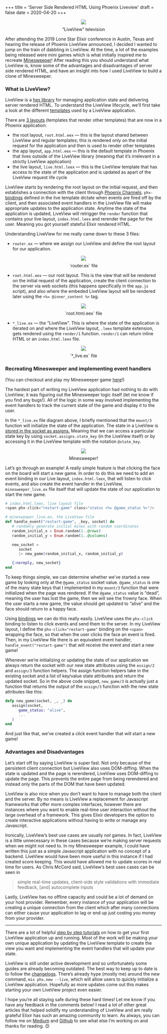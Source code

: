 +++
title =  'Server Side Rendered HTML Using Phoenix Liveview'
draft = false
date =  2020-04-20
+++

<!--more-->

<figure style="text-align: center;">
    <img src="https://cdn-images-1.medium.com/max/1200/1*u3zVa7gitgik5q_OYOm_2g.jpeg" style="max-width: 100%; height: auto;" />
    <figcaption style="margin-top: 0.5em;">“LiveView” television</figcaption>
</figure>

After attending the 2019 Lone Star Elixir conference in Austin, Texas and
hearing the release of Phoenix LiveView announced, I decided I wanted to jump on
the train of dabbling in LiveView. At the time, a lot of the examples being
released were mini games which is what initially inspired me to recreate
[Minesweeper](https://en.wikipedia.org/wiki/Minesweeper_(video_game))! After
reading this you should understand what LiveView is, know some of the advantages
and disadvantages of server side rendered HTML, and have an insight into how I
used LiveView to build a clone of Minesweeper.

### What is LiveView?

LiveView is a [hex library](https://hex.pm/packages/phoenix_live_view) for
managing application state and delivering server rendered HTML. To understand
the LiveView lifecycle, we’ll first take a look at the different
[templates](https://hexdocs.pm/phoenix/templates.html) used by a LiveView
application.

There are [3
layouts](https://hexdocs.pm/phoenix_live_view/Phoenix.LiveView.html#module-live-layouts)
(templates that render other templates) that are now in a Phoenix application:

* the root layout, `root.html.eex` — this is the layout shared between LiveView
and regular templates; this is rendered only on the initial request for the
application and then is used to render other templates
* the app layout, `app.html.eex` — this is the default template in Phoenix that
lives outside of the LiveView library (meaning that it’s irrelevant in a
strictly LiveView application)
* the live layout, `live.html.leex` — this is the LiveView template that has
access to the state of the application and is updated as apart of the LiveView
request life cycle

LiveView starts by rendering the root layout on the initial request, and then
establishes a connection with the client through [Phoenix
Channels](https://hexdocs.pm/phoenix/channels.html). `phx-`
[bindings](https://hexdocs.pm/phoenix_live_view/Phoenix.LiveView.html#module-bindings)
defined in the live template dictate when events are fired off by the client,
and then associated event handlers in the LiveView file will make appropriate
updates to the application state. Anytime the state of the application is
updated, LiveView will retrigger the `render` function that contains your live
layout, `index.html.leex` and rerender the page for the user. Meaning you got
yourself stateful Elixir rendered HTML.

Understanding LiveView for me really came down to these 3 files:

* `router.ex` — where we assign our LiveView and define the root layout for our
application.

<figure style="text-align: center;">
    <img src='https://cdn-images-1.medium.com/max/800/1*9qd9hZihawqZYwLli5LaGw.png' style="max-width: 100%; height: auto;" />
    <figcaption style="margin-top: 0.5em;">`router.ex` file</figcaption>
</figure>

* `root.html.eex` — our root layout. This is the view that will be rendered on the
initial request of the application, create the client connection to the server
via web sockets (this happens specifically in the `app.js` script), and also
where the embeded LiveView layout will be rendered later using the `<%=
@inner_content %>` tag.

<figure style="text-align: center;">
    <img src='https://cdn-images-1.medium.com/max/800/1*qetD22xhWGdQDQ44LkrrAA.png' style="max-width: 100%; height: auto;" />
    <figcaption style="margin-top: 0.5em;">`root.html.eex` file</figcaption>
</figure>

* `*_live.ex` — the “LiveView”. This is where the state of the application is
iterated on and where the LiveView layout, `.leex` template extension, gets
rendered using the `render/1` function. `render/1` can return inline HTML or an
`index.html.leex` file.

<figure style="text-align: center;">
    <img src='https://cdn-images-1.medium.com/max/800/1*w7skEA13qmFFGuO0-WYIQg.png' style="max-width: 100%; height: auto;" />
    <figcaption style="margin-top: 0.5em;">`*_live.ex` file</figcaption>
</figure>

### Recreating Minesweeper and implementing event handlers

(You can checkout and play my Minesweeper game
[here](https://github.com/ivymarkwell/minesweeper)!)

The hardest part of writing my LiveView application had nothing to do with
LiveView; it was figuring out the Minesweeper logic itself (let me know if you
find any bugs!). All of the logic in some way involved implementing the event
handlers to track the current state of the game and display it to the user.

In the `*_live.ex` file diagram above, I briefly mentioned that the `mount/3`
function will initialize the state of the application. The state in a LiveView
is [stored in the socket as
assigns.](https://hexdocs.pm/phoenix_live_view/Phoenix.LiveView.html#module-assigns-and-liveeex-templates)
Meaning that we can access a particular state key by using
`socket.assigns.state_key` (in the LiveView itself) or by accessing it in the
LiveView template with the notation `@state_key`.

<figure style="text-align: center;">
    <img src='https://cdn-images-1.medium.com/max/800/1*8mujz9tJaEc_gDYH1xlqlg.png' style="max-width: 100%; height: auto;" />
    <figcaption style="margin-top: 0.5em;">Minesweeper!</figcaption>
</figure>

Let’s go through an example! A really simple feature is that clicking the face
on the board will start a new game. In order to do this we need to add an event
binding in our Live layout, `index.html.leex`, that will listen to click events,
and also create the event handler in the LiveView, `minesweeper_live.ex` file
itself that will update the state of our application to start the new game.

```elixir
# index.html.leex, live layout file
<span phx-click="restart-game" class="status <%= @game_status %>"/>

# minesweeper_live.ex, the LiveView file
def handle_event("restart-game", _key, socket) do
   # randomly generate initial mines with random coordinates
   random_initial_x = Enum.random(1..@rows)
   random_initial_y = Enum.random(1..@columns)

   new_socket =
      socket
      |> new_game(random_initial_x, random_initial_y)

   {:noreply, new_socket}
end
```

To keep things simple, we can determine whether we’ve started a new game by
looking only at the `@game_status` socket value. `@game_status` is one of the
many state keys that I implemented in my `mount/3` function that were
initialized when the page was rendered. If the `@game_status` value is “dead”,
meaning the user has lost the game, then we will see the frowny face. When the
user starts a new game, the value should get updated to “alive” and the face
should return to a happy face.

Using
[bindings](https://hexdocs.pm/phoenix_live_view/Phoenix.LiveView.html#module-bindings)
we can do this really easily. LiveView uses the `phx-click` binding to listen to
click events and send them to the server. In my LiveView layout, I define the
`phx-click="restart-game"` binding on the `<span>` wrapping the face, so that
when the user clicks the face an event is fired. Then, in my LiveView file there
is an equivalent event handler, `handle_event("restart-game")` that will receive
the event and start a new game!

Whenever we’re initializing or updating the state of our application we always
return the socket with our new state attributes using the `assign/2` and
`assign/3` function helpers. The assign function helpers take in the existing
socket and a list of key/value state attributes and return the updated socket.
So in the above code snippet, `new_game/3` is actually just a function that
returns the output of the `assign/3` function with the new state attributes like
this:

```elixir
defp new_game(socket, _, _) do
   assign(socket,
      game_status: "alive",
      ...
   )
end
```

And just like that, we’ve created a click event handler that will start a new
game!

### Advantages and Disadvantages

Let’s start off by saying LiveView is super fast. Not only because of the
persistent client connection but LiveView also uses DOM-diffing. When the state
is updated and the page is rerendered, LiveView uses DOM-diffing to update the
page. This prevents the entire page from being rerendered and instead only the
parts of the DOM that have been updated.

LiveView is also nice when you don’t want to have to manage both the client and
the server. By no means is LiveView a replacement for Javascript frameworks that
offer more complex interfaces, however there are instances where you want to
enable real-time user interaction without the large overhead of a framework.
This gives Elixir developers the option to create interactive applications
without having to write or manage any Javascript.

Ironically, LiveView’s best use cases are usually *not* games. In fact, LiveView
is a little unnecessary in these cases because we’re making server requests when
we might not need to. In my Minesweeper example, I could have written this just
as a simple Javascript application with no concept of a backend. LiveView would
have been more useful in this instance if I had created score keeping. This
would have allowed me to update scores in real time for users. As Chris McCord
said, LiveView’s best uses cases can be seen in

> simple real-time updates, client-side style validations with immediate feedback,
> [and] autocomplete inputs

Lastly, LiveView has no offline capacity and could be a lot of demand on your
host provider. Remember, every instance of your application will be creating a
unique connection from the client which after many connections can either cause
your application to lag or end up just costing you money from your provider.

*****

There are a lot of helpful [step by step
tutorials](https://github.com/ivymarkwell/phoenix-liveview-counter-tutorial) on
how to get your first LiveView application up and running. Most of the work will
be making your own unique application by updating the LiveView template to
create the view you want and implementing the event handlers that will update
your state.

LiveView is still under active development and so unfortunately some guides are
already becoming outdated. The best way to keep up to date is to follow the
[changelogs](https://github.com/phoenixframework/phoenix_live_view/blob/master/CHANGELOG.md).
There’s already hype (mostly me) around the new command, `mix phx.new --live`,
which will allow users to quickly initialize a LiveView application. Hopefully
as more updates come out this makes starting your own LiveView project even
easier.

I hope you’re all staying safe during these hard times! Let me know if you have
any feedback in the comments below! I read a lot of other great articles that
helped solidify my understanding of LiveView and am really grateful Elixir has
such an amazing community to learn. As always, you can follow me on
[Medium](https://medium.com/@ivymarkwell) and
[Github](https://github.com/ivymarkwell) to see what else I’m working on and
thanks for reading. 😊
